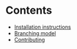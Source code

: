 # Contents
 * [Installation instructions](install.md)
 * [Branching model](branching.md)
 * [Contributing](contributing.md)